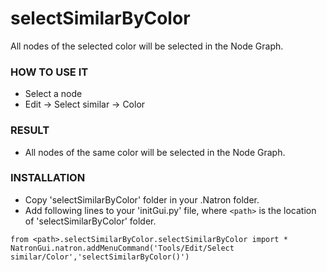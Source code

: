# selectSimilarByColor

All nodes of the selected color will be selected in the Node Graph.

### HOW TO USE IT

* Select a node
* Edit -> Select similar -> Color

### RESULT

* All nodes of the same color will be selected in the Node Graph.

### INSTALLATION

* Copy 'selectSimilarByColor' folder in your .Natron folder.
* Add following lines to your 'initGui.py' file, where ``<path>`` is the location of 'selectSimilarByColor' folder.

```
from <path>.selectSimilarByColor.selectSimilarByColor import *
NatronGui.natron.addMenuCommand('Tools/Edit/Select similar/Color','selectSimilarByColor()')
```